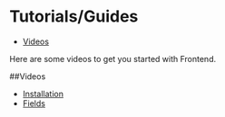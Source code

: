 # Tutorials/Guides

- [Videos](#videos)

Here are some videos to get you started with Frontend.

<a name="videos"></a>
##Videos

- [Installation](https://vimeo.com/64693369)
- [Fields](https://vimeo.com/65980351)